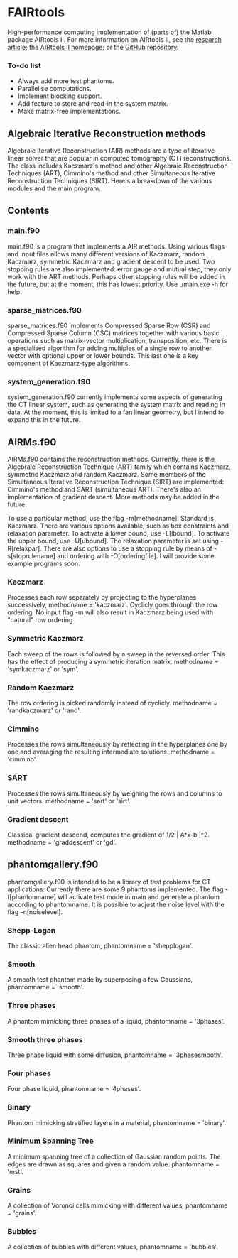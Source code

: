 # FAIRtools
High-performance computing implementation of (parts of) the Matlab package AIRtools II. For more information on AIRtools II, see the [research article](https://link.springer.com/article/10.1007/s11075-017-0430-x); the [AIRtools II homepage](http://people.compute.dtu.dk/pcha/AIRtoolsII/index.html); or the [GitHub repository](https://github.com/jakobsj/AIRToolsII).

### To-do list
- Always add more test phantoms.
- Parallelise computations.
- Implement blocking support.
- Add feature to store and read-in the system matrix.
- Make matrix-free implementations.

## Algebraic Iterative Reconstruction methods
Algebraic Iterative Reconstruction (AIR) methods are a type of iterative linear solver that are popular in computed tomography (CT) reconstructions. The class includes Kaczmarz's method and other Algebraic Reconstruction Techniques (ART), Cimmino's method and other Simultaneous Iterative Reconstruction Techniques (SIRT).
Here's a breakdown of the various modules and the main program.

## Contents

### main.f90
main.f90 is a program that implements a AIR methods. Using various flags and input files allows many different versions of Kaczmarz, random Kaczmarz, symmetric Kaczmarz and gradient descent to be used. Two stopping rules are also implemented: error gauge and mutual step, they only work with the ART methods. Perhaps other stopping rules will be added in the future, but at the moment, this has lowest priority. Use ./main.exe -h for help.

### sparse_matrices.f90
sparse_matrices.f90 implements Compressed Sparse Row (CSR) and Compressed Sparse Column (CSC) matrices together with various basic operations such as matrix-vector multiplication, transposition, etc. There is a specialised algorithm for adding multiples of a single row to another vector with optional upper or lower bounds. This last one is a key component of Kaczmarz-type algorithms.

### system_generation.f90
system_generation.f90 currently implements some aspects of generating the CT linear system, such as generating the system matrix and reading in data. At the moment, this is limited to a fan linear geometry, but I intend to expand this in the future.

## AIRMs.f90
AIRMs.f90 contains the reconstruction methods. Currently, there is the Algebraic Reconstruction Technique (ART) family which contains Kaczmarz, symmetric Kaczmarz and random Kaczmarz. Some members of the Simultaneous Iterative Reconstruction Technique (SIRT) are implemented: Cimmino's method and SART (simultaneous ART). There's also an implementation of gradient descent. More methods may be added in the future.

To use a particular method, use the flag -m[methodname]. Standard is Kaczmarz. There are various options available, such as box constraints and relaxation parameter. To activate a lower bound, use -L[lbound]. To activate the upper bound, use -U[ubound]. The relaxation parameter is set using -R[relaxpar]. There are also options to use a stopping rule by means of -s[stoprulename] and ordering with -O[orderingfile]. I will provide some example programs  soon.

### Kaczmarz
Processes each row separately by projecting to the hyperplanes successively, methodname = 'kaczmarz'. Cyclicly goes through the row ordering. No input flag -m will also result in Kaczmarz being used with "natural" row ordering.

### Symmetric Kaczmarz
Each sweep of the rows is followed by a sweep in the reversed order. This has the effect of producing a symmetric iteration matrix. methodname = 'symkaczmarz' or 'sym'.

### Random Kaczmarz
The row ordering is picked randomly instead of cyclicly. methodname = 'randkaczmarz' or 'rand'.

### Cimmino
Processes the rows simultaneously by reflecting in the hyperplanes one by one and averaging the resulting intermediate solutions. methodname = 'cimmino'.

### SART
Processes the rows simultaneously by weighing the rows and columns to unit vectors. methodname = 'sart' or 'sirt'.

### Gradient descent
Classical gradient descend, computes the gradient of 1/2 \| A*x-b \|^2. methodname = 'graddescent' or 'gd'.


## phantomgallery.f90
phantomgallery.f90 is intended to be a library of test problems for CT applications. Currently there are some 9 phantoms implemented.
The flag -t[phantomname] will activate test mode in main and generate a phantom according to phantomname. It is possible to adjust the noise level with the flag -n[noiselevel].

### Shepp-Logan
The classic alien head phantom, phantomname = 'shepplogan'.

### Smooth
A smooth test phantom made by superposing a few Gaussians, phantomname = 'smooth'.

### Three phases
A phantom mimicking three phases of a liquid, phantomname = '3phases'.

### Smooth three phases
Three phase liquid with some diffusion, phantomname = '3phasesmooth'.

### Four phases
Four phase liquid, phantomname = '4phases'.

### Binary
Phantom mimicking stratified layers in a material, phantomname = 'binary'.

### Minimum Spanning Tree
A minimum spanning tree of a collection of Gaussian random points. The edges are drawn as squares and given a random value. phantomname = 'mst'.

### Grains
A collection of Voronoi cells mimicking with different values, phantomname = 'grains'.

### Bubbles
A collection of bubbles with different values, phantomname = 'bubbles'.



